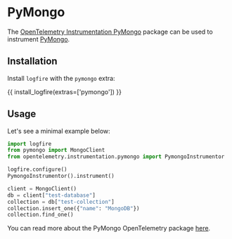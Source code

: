 # PyMongo

The [OpenTelemetry Instrumentation PyMongo][opentelemetry-pymongo] package can be used to instrument [PyMongo][pymongo].

## Installation

Install `logfire` with the `pymongo` extra:

{{ install_logfire(extras=['pymongo']) }}

## Usage

Let's see a minimal example below:

<!-- TODO(Marcelo): Create a secret gist with a docker-compose. -->

```py title="main.py"
import logfire
from pymongo import MongoClient
from opentelemetry.instrumentation.pymongo import PymongoInstrumentor

logfire.configure()
PymongoInstrumentor().instrument()

client = MongoClient()
db = client["test-database"]
collection = db["test-collection"]
collection.insert_one({"name": "MongoDB"})
collection.find_one()
```

You can read more about the PyMongo OpenTelemetry package [here][opentelemetry-pymongo].

[pymongo]: https://pymongo.readthedocs.io/en/stable/
[opentelemetry-pymongo]: https://opentelemetry-python-contrib.readthedocs.io/en/latest/instrumentation/pymongo/pymongo.html
